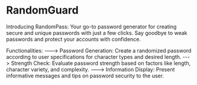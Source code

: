 # RandomGuard
Introducing RandomPass: Your go-to password generator for creating secure and unique passwords with just a few clicks. Say goodbye to weak passwords and protect your accounts with confidence.

Functionalities: 
---> Password Generation: Create a randomized password according to user specifications for character types and desired length.
---> Strength Check: Evaluate password strength based on factors like length, character variety, and complexity.
---> Information Display: Present informative messages and tips on password security to the user.
